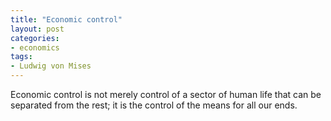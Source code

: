 ```yaml
---
title: "Economic control"
layout: post
categories:
- economics
tags:
- Ludwig von Mises
---
```


Economic control is not merely control of a sector of human life that can be separated from the rest; it is the control of the means for all our ends.